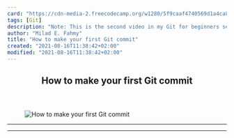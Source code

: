 ```yaml
---
card: "https://cdn-media-2.freecodecamp.org/w1280/5f9caaf4740569d1a4ca8e54.jpg"
tags: [Git]
description: "Note: This is the second video in my Git for beginners series"
author: "Milad E. Fahmy"
title: "How to make your first Git commit"
created: "2021-08-16T11:38:42+02:00"
modified: "2021-08-16T11:38:42+02:00"
---
```

<div class="site-wrapper">
<main id="site-main" class="site-main outer">
<div class="inner">
<article class="post-full post tag-git tag-tech tag-programming tag-productivity tag-technology ">
<header class="post-full-header">
<h1 class="post-full-title">How to make your first Git commit</h1>
</header>
<figure class="post-full-image">
<picture>
<source media="(max-width: 700px)" sizes="1px" srcset="data:image/gif;base64,R0lGODlhAQABAIAAAAAAAP///yH5BAEAAAAALAAAAAABAAEAAAIBRAA7 1w">
<source media="(min-width: 701px)" sizes="(max-width: 800px) 400px,
(max-width: 1170px) 700px,
1400px" srcset="https://cdn-media-2.freecodecamp.org/w1280/5f9caaf4740569d1a4ca8e54.jpg 300w,
https://cdn-media-2.freecodecamp.org/w1280/5f9caaf4740569d1a4ca8e54.jpg 600w,
https://cdn-media-2.freecodecamp.org/w1280/5f9caaf4740569d1a4ca8e54.jpg 1000w,
https://cdn-media-2.freecodecamp.org/w1280/5f9caaf4740569d1a4ca8e54.jpg 2000w">
<img onerror="this.style.display='none'" src="https://cdn-media-2.freecodecamp.org/w1280/5f9caaf4740569d1a4ca8e54.jpg" alt="How to make your first Git commit">
</picture>
</figure>
<section class="post-full-content">
<div class="post-content">
</div>
<hr>
<hr>
</section>
</article>
</div>
</main>
</div>
<!-- Google Tag Manager (noscript) -->
<!-- End Google Tag Manager (noscript) -->
